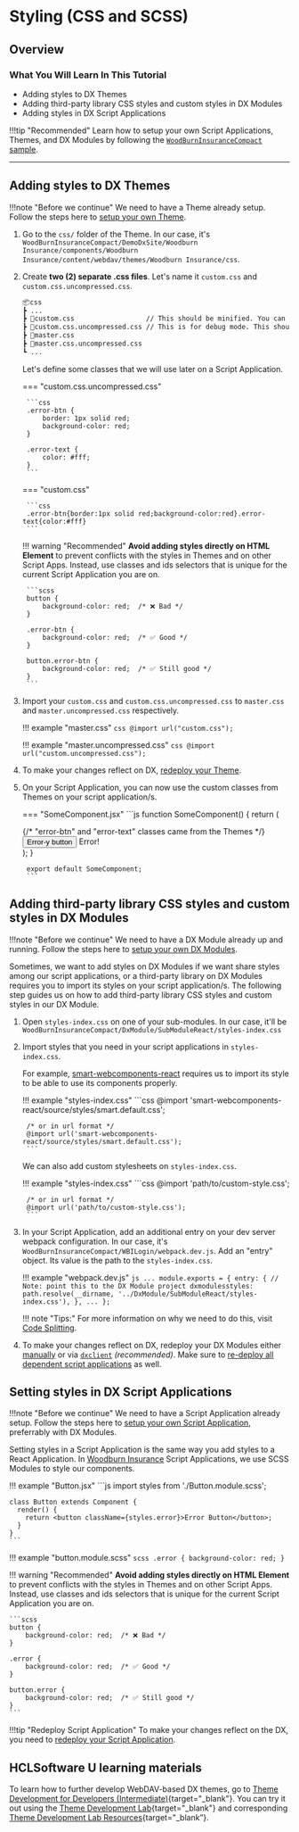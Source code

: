 # Styling (CSS and SCSS)

## Overview

### What You Will Learn In This Tutorial
 - Adding styles to DX Themes
 - Adding third-party library CSS styles and custom styles in DX Modules
 - Adding styles in DX Script Applications

!!!tip "Recommended"
    Learn how to setup your own Script Applications, Themes, and DX Modules by following the [`WoodBurnInsuranceCompact` sample](https://github.com/HCL-TECH-SOFTWARE/DX-Modules-and-ScriptApps).

---

<!-- ### How To Build and Deploy Script Applications
!!!tip "Build and Deploy Script Applications"
    Follow the steps [here](../../common-setup/build-and-deploy/build_and_deploy_scriptapps.md).

### How to Build and Deploy DX Modules
!!!tip "Build and Deploy DX Modules"
    Follow the steps [here](../../common-setup//build-and-deploy/build_and_deploy_dx_modules.md).

### How to Build and Deploy Themes
!!!tip "Build and Deploy Themes"
    Follow the steps [here](./import_export_site/export_theme.md).


--- -->

## Adding styles to DX Themes

!!!note "Before we continue"
    We need to have a Theme already setup. Follow the steps here to [setup your own Theme](import_export_site/manual_export_theme.md).

1. Go to the `css/` folder of the Theme. In our case, it's `WoodBurnInsuranceCompact/DemoDxSite/Woodburn Insurance/components/Woodburn Insurance/content/webdav/themes/Woodburn Insurance/css`.

2. Create **two (2) separate .css files**. Let's name it `custom.css` and `custom.css.uncompressed.css`.

    ```txt
    📦css
    ┣ ...
    ┣ 📜custom.css                  // This should be minified. You can use a minifier online.
    ┣ 📜custom.css.uncompressed.css // This is for debug mode. This should not be compressed.
    ┣ 📜master.css
    ┣ 📜master.css.uncompressed.css
    ┗ ...
    ```

    Let's define some classes that we will use later on a Script Application.

    === "custom.css.uncompressed.css"

        ```css
        .error-btn {
            border: 1px solid red;
            background-color: red;    
        }

        .error-text {
            color: #fff;
        }
        ```

    === "custom.css"
        
        ```css
        .error-btn{border:1px solid red;background-color:red}.error-text{color:#fff}
        ```

    !!! warning "Recommended"
        **Avoid adding styles directly on HTML Element** to prevent conflicts with the styles in Themes and on other Script Apps. Instead, use classes and ids selectors that is unique for the current Script Application you are on.

        ```scss
        button {
            background-color: red;  /* ❌ Bad */
        }

        .error-btn {
            background-color: red;  /* ✅ Good */
        }

        button.error-btn {
            background-color: red;  /* ✅ Still good */
        }
        ```

3. Import your `custom.css` and `custom.css.uncompressed.css` to `master.css` and `master.uncompressed.css` respectively.
   
    !!! example "master.css"
        ```css
        @import url("custom.css");
        ```

    !!! example "master.uncompressed.css"
        ```css
        @import url("custom.uncompressed.css");
        ```

4. To make your changes reflect on DX, [redeploy your Theme](import_export_site/import_theme.md).

5. On your Script Application, you can now use the custom classes from Themes on your script application/s.

    === "SomeComponent.jsx"
        ```js
        function SomeComponent() {
            return (
                <div>
                    {/* "error-btn" and "error-text" classes came from the Themes */}
                    <button class="error-btn">Error-y button</button>
                    <span class="error-text">Error!</span>
                </div>
            );
        }

        export default SomeComponent;
        ```



## Adding third-party library CSS styles and custom styles in DX Modules

!!!note "Before we continue"
    We need to have a DX Module already up and running. Follow the steps here to [setup your own DX Modules](../common-setup/optimized-scriptapps/dependencies_as_module.md).

Sometimes, we want to add styles on DX Modules if we want share styles among our script applications, or a third-party library on DX Modules requires you to import its styles on your script application/s. The following step guides us on how to add third-party library CSS styles and custom styles in our DX Module.

1. Open `styles-index.css` on one of your sub-modules. In our case, it'll be `WoodBurnInsuranceCompact/DxModule/SubModuleReact/styles-index.css`

2. Import styles that you need in your script applications in `styles-index.css`.

    For example, [smart-webcomponents-react](https://www.npmjs.com/package/smart-webcomponents-react) requires us to import its style to be able to use its components properly.

    !!! example "styles-index.css"
        ```css
        @import 'smart-webcomponents-react/source/styles/smart.default.css';
        
        /* or in url format */
        @import url('smart-webcomponents-react/source/styles/smart.default.css');
        ```
    
    We can also add custom stylesheets on `styles-index.css`.

    !!! example "styles-index.css"
        ```css
        @import 'path/to/custom-style.css';
        
        /* or in url format */
        @import url('path/to/custom-style.css');
        ```

3. In your Script Application, add an additional entry on your dev server webpack configuration. In our case, it's `WoodBurnInsuranceCompact/WBILogin/webpack.dev.js`. Add an "entry" object. Its value is the path to the `styles-index.css`.

    !!! example "webpack.dev.js"
        ```js
        ...
        module.exports = {
            entry: {
                // Note: point this to the DX Module project
                dxmodulesstyles: path.resolve(__dirname, '../DxModule/SubModuleReact/styles-index.css'),
            },
            ...
        };
        ```

    !!! note "Tips:"
        For more information on why we need to do this, visit [Code Splitting](code_splitting.md).

4. To make your changes reflect on DX, redeploy your DX Modules either [manually](../common-setup/build-and-deploy/manual_ear_upload.md) or via [`dxclient`](../common-setup/build-and-deploy/build_and_deploy_dx_modules.md) *(recommended)*. Make sure to [re-deploy all dependent script applications](../common-setup/build-and-deploy/build_and_deploy_scriptapps.md) as well.

## Setting styles in DX Script Applications

!!!note "Before we continue"
    We need to have a Script Application already setup. Follow the steps here to [setup your own Script Application](../common-setup/optimized-scriptapps/sharing_dependencies.md), preferrably with DX Modules.

Setting styles in a Script Application is the same way you add styles to a React Application. In [Woodburn Insurance](../samples/woodburn_insurance_demo/index.md) Script Applications, we use SCSS Modules to style our components.

!!! example "Button.jsx" 
    ```js
    import styles from './Button.module.scss';

    class Button extends Component {
      render() {
        return <button className={styles.error}>Error Button</button>;
      }
    }
    ```

!!! example "button.module.scss" 
    ```scss
    .error {
        background-color: red;
    }
    ```

!!! warning "Recommended"
    **Avoid adding styles directly on HTML Element** to prevent conflicts with the styles in Themes and on other Script Apps. Instead, use classes and ids selectors that is unique for the current Script Application you are on.

    ```scss
    button {
        background-color: red;  /* ❌ Bad */
    }

    .error {
        background-color: red;  /* ✅ Good */
    }

    button.error {
        background-color: red;  /* ✅ Still good */
    }
    ```

!!!tip "Redeploy Script Application"
    To make your changes reflect on the DX, you need to [redeploy your Script Application](../common-setup/build-and-deploy/build_and_deploy_scriptapps.md).

## HCLSoftware U learning materials

To learn how to further develop WebDAV-based DX themes, go to [Theme Development for Developers (Intermediate)](https://hclsoftwareu.hcltechsw.com/component/axs/?view=sso_config&id=3&forward=https%3A%2F%2Fhclsoftwareu.hcltechsw.com%2Fcourses%2Flesson%2F%3Fid%3D3462){target="_blank"}. You can try it out using the [Theme Development Lab](https://hclsoftwareu.hcltechsw.com/images/Lc4sMQCcN5uxXmL13gSlsxClNTU3Mjc3NTc4MTc2/DS_Academy/DX/Developer/HDX-DEV-200_Theme_Development.pdf){target="_blank"} and corresponding [Theme Development Lab Resources](https://hclsoftwareu.hcltechsw.com/images/Lc4sMQCcN5uxXmL13gSlsxClNTU3Mjc3NTc4MTc2/DS_Academy/DX/Developer/HDX-DEV-200_Theme_Development_Lab_Resources.zip){target="_blank”}.
